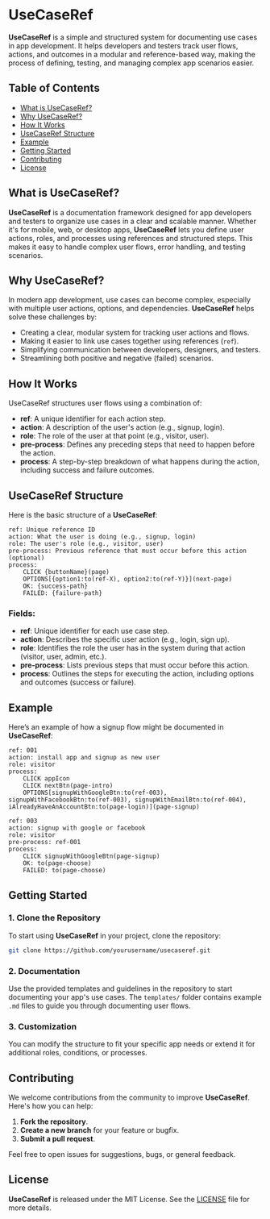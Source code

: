 # UseCaseRef

**UseCaseRef** is a simple and structured system for documenting use cases in app development. It helps developers and testers track user flows, actions, and outcomes in a modular and reference-based way, making the process of defining, testing, and managing complex app scenarios easier.

## Table of Contents
- [What is UseCaseRef?](#what-is-usecaseref)
- [Why UseCaseRef?](#why-usecaseref)
- [How It Works](#how-it-works)
- [UseCaseRef Structure](#usecaseref-structure)
- [Example](#example)
- [Getting Started](#getting-started)
- [Contributing](#contributing)
- [License](#license)

## What is UseCaseRef?

**UseCaseRef** is a documentation framework designed for app developers and testers to organize use cases in a clear and scalable manner. Whether it's for mobile, web, or desktop apps, **UseCaseRef** lets you define user actions, roles, and processes using references and structured steps. This makes it easy to handle complex user flows, error handling, and testing scenarios.

## Why UseCaseRef?

In modern app development, use cases can become complex, especially with multiple user actions, options, and dependencies. **UseCaseRef** helps solve these challenges by:
- Creating a clear, modular system for tracking user actions and flows.
- Making it easier to link use cases together using references (`ref`).
- Simplifying communication between developers, designers, and testers.
- Streamlining both positive and negative (failed) scenarios.

## How It Works

UseCaseRef structures user flows using a combination of:
- **ref**: A unique identifier for each action step.
- **action**: A description of the user's action (e.g., signup, login).
- **role**: The role of the user at that point (e.g., visitor, user).
- **pre-process**: Defines any preceding steps that need to happen before the action.
- **process**: A step-by-step breakdown of what happens during the action, including success and failure outcomes.

## UseCaseRef Structure

Here is the basic structure of a **UseCaseRef**:

```
ref: Unique reference ID
action: What the user is doing (e.g., signup, login)
role: The user's role (e.g., visitor, user)
pre-process: Previous reference that must occur before this action (optional)
process:
    CLICK {buttonName}(page)
    OPTIONS[{option1:to(ref-X), option2:to(ref-Y)}](next-page)
    OK: {success-path}
    FAILED: {failure-path}
```

### Fields:
- **ref**: Unique identifier for each use case step.
- **action**: Describes the specific user action (e.g., login, sign up).
- **role**: Identifies the role the user has in the system during that action (visitor, user, admin, etc.).
- **pre-process**: Lists previous steps that must occur before this action.
- **process**: Outlines the steps for executing the action, including options and outcomes (success or failure).

## Example

Here’s an example of how a signup flow might be documented in **UseCaseRef**:

```
ref: 001
action: install app and signup as new user
role: visitor
process:
    CLICK appIcon
    CLICK nextBtn(page-intro)
    OPTIONS[signupWithGoogleBtn:to(ref-003), signupWithFacebookBtn:to(ref-003), signupWithEmailBtn:to(ref-004), iAlreadyHaveAnAccountBtn:to(page-login)](page-signup)

ref: 003
action: signup with google or facebook
role: visitor
pre-process: ref-001
process:
    CLICK signupWithGoogleBtn(page-signup)
    OK: to(page-choose)
    FAILED: to(page-choose)
```

## Getting Started

### 1. Clone the Repository
To start using **UseCaseRef** in your project, clone the repository:

```bash
git clone https://github.com/yourusername/usecaseref.git
```

### 2. Documentation
Use the provided templates and guidelines in the repository to start documenting your app's use cases. The `templates/` folder contains example `.md` files to guide you through documenting user flows.

### 3. Customization
You can modify the structure to fit your specific app needs or extend it for additional roles, conditions, or processes.

## Contributing

We welcome contributions from the community to improve **UseCaseRef**. Here's how you can help:
1. **Fork the repository**.
2. **Create a new branch** for your feature or bugfix.
3. **Submit a pull request**.

Feel free to open issues for suggestions, bugs, or general feedback.

## License

**UseCaseRef** is released under the MIT License. See the [LICENSE](LICENSE) file for more details.

